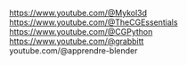 https://www.youtube.com/@Mykol3d  
https://www.youtube.com/@TheCGEssentials  
https://www.youtube.com/@CGPython  
https://www.youtube.com/@grabbitt  
youtube.com/@apprendre-blender  
